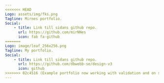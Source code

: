 ```yaml
---
<<<<<<< HEAD
Logo: assets/img/fks.png
Tagline: Mirnes portfolio.
Social:
    - title: Link till sidans github repo.
      url: https://github.com/mirNNes
      icon: fab fa-github
=======
Logo: image/leaf_256x256.png
Tagline: My portfolio.
Social:
    - title: Link till sidans github repo.
      url: https://github.com/dbwebb-se/design-v3
      icon: github
>>>>>>> 02c4516 (Example portfolio now working with validation and on student server)
---
```

